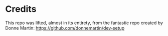 Credits
=======

This repo was lifted, almost in its entirety, from the fantastic repo created by Donne Martin: https://github.com/donnemartin/dev-setup